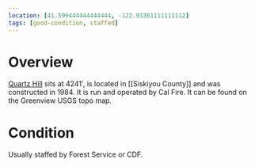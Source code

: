 ```yaml
---
location: [41.599444444444444, -122.93361111111112]
tags: [good-condition, staffed]
---
```


# Overview

[Quartz Hill](http://www.peakbagging.com/CALookoutPhotos/QuartzHill.html) sits at 4241', is located in [[Siskiyou County]] and was constructed in 1984. It is run and operated by Cal Fire. It can be found on the Greenview USGS topo map.

# Condition

Usually staffed by Forest Service or CDF.